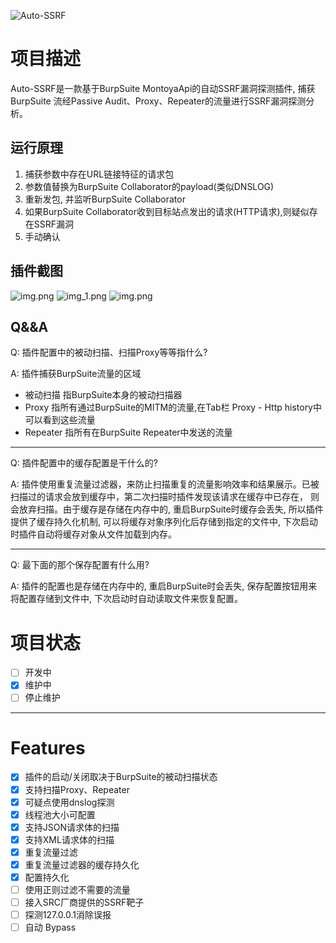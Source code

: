 ![Auto-SSRF](https://socialify.git.ci/banchengkemeng/Auto-SSRF/image?description=1&font=KoHo&forks=1&issues=1&language=1&name=1&owner=1&pattern=Transparent&pulls=1&stargazers=1&theme=Light)
# 项目描述
Auto-SSRF是一款基于BurpSuite MontoyaApi的自动SSRF漏洞探测插件, 捕获BurpSuite 流经Passive Audit、Proxy、Repeater的流量进行SSRF漏洞探测分析。

## 运行原理
1. 捕获参数中存在URL链接特征的请求包
2. 参数值替换为BurpSuite Collaborator的payload(类似DNSLOG)
3. 重新发包, 并监听BurpSuite Collaborator
4. 如果BurpSuite Collaborator收到目标站点发出的请求(HTTP请求),则疑似存在SSRF漏洞
5. 手动确认

## 插件截图
![img.png](https://code-pictures.oss-cn-beijing.aliyuncs.com/auto_ssrf_img.png)
![img_1.png](https://code-pictures.oss-cn-beijing.aliyuncs.com/auto_ssrf_img_1.png)
![img.png](https://code-pictures.oss-cn-beijing.aliyuncs.com/auto_ssrf_img_2.png)

## Q&&A
Q: 插件配置中的被动扫描、扫描Proxy等等指什么?

A: 插件捕获BurpSuite流量的区域
- 被动扫描 指BurpSuite本身的被动扫描器
- Proxy 指所有通过BurpSuite的MITM的流量,在Tab栏 Proxy - Http history中可以看到这些流量
- Repeater 指所有在BurpSuite Repeater中发送的流量

---
Q: 插件配置中的缓存配置是干什么的?

A: 插件使用重复流量过滤器，来防止扫描重复的流量影响效率和结果展示。已被扫描过的请求会放到缓存中，第二次扫描时插件发现该请求在缓存中已存在， 则会放弃扫描。由于缓存是存储在内存中的, 重启BurpSuite时缓存会丢失, 所以插件提供了缓存持久化机制, 可以将缓存对象序列化后存储到指定的文件中, 下次启动时插件自动将缓存对象从文件加载到内存。

---
Q: 最下面的那个保存配置有什么用?

A: 插件的配置也是存储在内存中的, 重启BurpSuite时会丢失, 保存配置按钮用来将配置存储到文件中, 下次启动时自动读取文件来恢复配置。

# 项目状态
- [ ] 开发中
- [x] 维护中
- [ ] 停止维护
---

# Features
- [x] 插件的启动/关闭取决于BurpSuite的被动扫描状态
- [x] 支持扫描Proxy、Repeater
- [x] 可疑点使用dnslog探测
- [x] 线程池大小可配置
- [x] 支持JSON请求体的扫描
- [x] 支持XML请求体的扫描
- [x] 重复流量过滤
- [x] 重复流量过滤器的缓存持久化
- [x] 配置持久化
- [ ] 使用正则过滤不需要的流量
- [ ] 接入SRC厂商提供的SSRF靶子
- [ ] 探测127.0.0.1消除误报
- [ ] 自动 Bypass